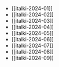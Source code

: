 - [[italki-2024-01]]
- [[italki-2024-02]]
- [[italki-2024-03]]
- [[italki-2024-04]]
- [[italki-2024-05]]
- [[italki-2024-06]]
- [[italki-2024-07]]
- [[italki-2024-08]]
- [[italki-2024-09]]
